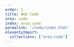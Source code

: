 ```yaml
---
order: 1
title: Web Code
area: code
index: area:code
permalink: '/code/index.html'
eleventyImport:
  collections: ["area:code"]
---
```

